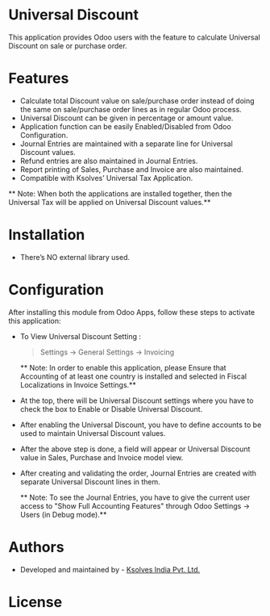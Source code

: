 # Universal Discount

This application provides Odoo users with the feature to calculate Universal Discount on sale or purchase order.

# Features

-   Calculate total Discount value on sale/purchase order instead of doing the same on sale/purchase order lines as in regular Odoo process.
-   Universal Discount can be given in percentage or amount value.
-   Application function can be easily Enabled/Disabled from Odoo  Configuration.
-   Journal Entries are maintained with a separate line for Universal Discount values.
-   Refund entries are also maintained in Journal Entries.
-   Report printing of Sales, Purchase and Invoice are also maintained.
-   Compatible with Ksolves’ Universal Tax Application. 

** Note: When both the applications are installed together, then the Universal Tax will be applied on Universal Discount values.**

# Installation

-   There’s NO external library used.

# Configuration

After installing this module from Odoo  Apps, follow these steps to activate this application:

-   To View Universal Discount Setting :

    > Settings → General Settings → Invoicing

    ** Note: In order to enable this application, please Ensure that Accounting of at least one country is installed and selected in Fiscal Localizations in Invoice Settings.**

-   At the top, there will be Universal Discount settings where you have to check the box to Enable or Disable Universal Discount.

-   After enabling the Universal Discount, you have to define accounts to be used to maintain Universal Discount values.

-   After the above step is done, a field will appear or Universal Discount value in Sales, Purchase and Invoice model view.

-   After creating and validating the order, Journal Entries are created with separate Universal Discount lines in them.

      ** Note: To see the Journal Entries, you have to give the current user access to "Show Full Accounting Features" through Odoo  Settings → Users (in Debug mode).**


 # Authors

-   Developed and maintained by - [Ksolves India Pvt. Ltd.](https://www.ksolves.com/)

# License


